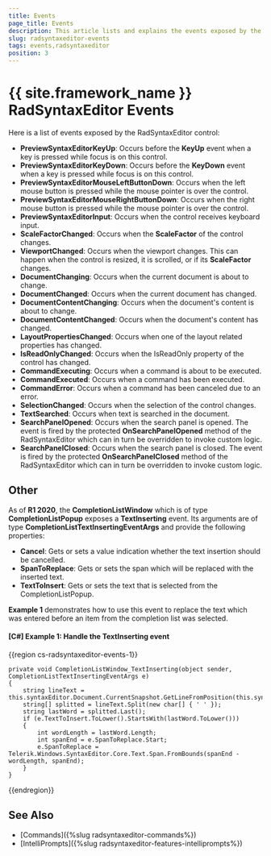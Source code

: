 ```yaml
---
title: Events
page_title: Events
description: This article lists and explains the events exposed by the RadSyntaxEditor control.
slug: radsyntaxeditor-events
tags: events,radsyntaxeditor
position: 3
---
```


# {{ site.framework_name }} RadSyntaxEditor Events

Here is a list of events exposed by the RadSyntaxEditor control:

* **PreviewSyntaxEditorKeyUp**: Occurs before the **KeyUp** event when a key is pressed while focus is on this control.
* **PreviewSyntaxEditorKeyDown**: Occurs before the **KeyDown** event when a key is pressed while focus is on this control.
* **PreviewSyntaxEditorMouseLeftButtonDown**: Occurs when the left mouse button is pressed while the mouse pointer is over the control.
* **PreviewSyntaxEditorMouseRightButtonDown**: Occurs when the right mouse button is pressed while the mouse pointer is over the control.
* **PreviewSyntaxEditorInput**: Occurs when the control receives keyboard input.
* **ScaleFactorChanged**: Occurs when the **ScaleFactor** of the control changes.
* **ViewportChanged**: Occurs when the viewport changes. This can happen when the control is resized, it is scrolled, or if its **ScaleFactor** changes.
* **DocumentChanging**: Occurs when the current document is about to change.
* **DocumentChanged**: Occurs when the current document has changed.
* **DocumentContentChanging**: Occurs when the document's content is about to change.
* **DocumentContentChanged**: Occurs when the document's content has changed.
* **LayoutPropertiesChanged**: Occurs when one of the layout related properties has changed.
* **IsReadOnlyChanged**: Occurs when the IsReadOnly property of the control has changed.
* **CommandExecuting**: Occurs when a command is about to be executed.
* **CommandExecuted**: Occurs when a command has been executed.
* **CommandError**: Occurs when a command has been canceled due to an error.
* **SelectionChanged**: Occurs when the selection of the control changes.
* **TextSearched**: Occurs when text is searched in the document.
* **SearchPanelOpened**: Occurs when the search panel is opened. The event is fired by the protected **OnSearchPanelOpened** method of the RadSyntaxEditor which can in turn be overridden to invoke custom logic.
* **SearchPanelClosed**: Occurs when the search panel is closed. The event is fired by the protected **OnSearchPanelClosed** method of the RadSyntaxEditor which can in turn be overridden to invoke custom logic.

## Other

As of **R1 2020**, the **CompletionListWindow** which is of type **CompletionListPopup** exposes a **TextInserting** event. Its arguments are of type **CompletionListTextInsertingEventArgs** and provide the following properties:

* **Cancel**: Gets or sets a value indication whether the text insertion should be cancelled.
* **SpanToReplace**: Gets or sets the span which will be replaced with the inserted text.
* **TextToInsert**: Gets or sets the text that is selected from the CompletionListPopup.

**Example 1** demonstrates how to use this event to replace the text which was entered before an item from the completion list was selected.

#### __[C#] Example 1: Handle the TextInserting event__
{{region cs-radsyntaxeditor-events-1}}

    private void CompletionListWindow_TextInserting(object sender, CompletionListTextInsertingEventArgs e)
    {
        string lineText = this.syntaxEditor.Document.CurrentSnapshot.GetLineFromPosition(this.syntaxEditor.CaretPosition.Index).GetText();
        string[] splitted = lineText.Split(new char[] { ' ' });
        string lastWord = splitted.Last();
        if (e.TextToInsert.ToLower().StartsWith(lastWord.ToLower()))
        {
            int wordLength = lastWord.Length;
            int spanEnd = e.SpanToReplace.Start;
            e.SpanToReplace = Telerik.Windows.SyntaxEditor.Core.Text.Span.FromBounds(spanEnd - wordLength, spanEnd);
        }
    }
{{endregion}}

## See Also

* [Commands]({%slug radsyntaxeditor-commands%})
* [IntelliPrompts]({%slug radsyntaxeditor-features-intelliprompts%})
